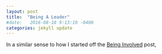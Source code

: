 ```yaml
---
layout: post
title:  "Being A Leader"
#date:   2016-08-18 9:13:10 -0400
categories: jekyll update
---
```


In a similar sense to how I started off the [Being Involved]() post,
